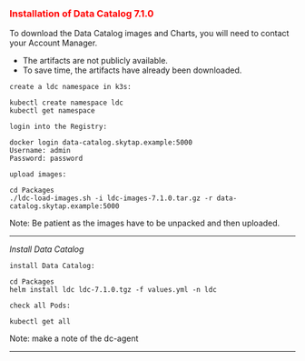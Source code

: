 ### <font color='red'>Installation of Data Catalog 7.1.0</font>

To download the Data Catalog images and Charts, you will need to contact your Account Manager.

* The artifacts are not publicly available.
* To save time, the artifacts have already been downloaded.

`create a ldc namespace in k3s:`

```
kubectl create namespace ldc
kubectl get namespace
```

`login into the Registry:`

```
docker login data-catalog.skytap.example:5000
Username: admin
Password: password   
```

`upload images:`
```
cd Packages
./ldc-load-images.sh -i ldc-images-7.1.0.tar.gz -r data-catalog.skytap.example:5000
```
Note: Be patient as the images have to be unpacked and then uploaded.

---

<em>Install Data Catalog</em>

`install Data Catalog:`
```
cd Packages
helm install ldc ldc-7.1.0.tgz -f values.yml -n ldc
```

`check all Pods:`
```
kubectl get all
```

Note: make a note of the dc-agent

---


